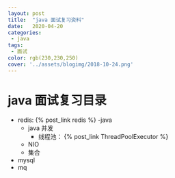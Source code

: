 ```yaml
---
layout: post
title:  "java 面试复习资料"
date:   2020-04-20
categories:
 - java
tags:
 - 面试
color: rgb(230,230,250)
cover: '../assets/blogimg/2018-10-24.png'
---
```

# java 面试复习目录

- redis:  {% post_link redis %}
-java
  - java 并发
    - 线程池： {% post_link ThreadPoolExecutor %}
  - NIO
  - 集合
- mysql
- mq

